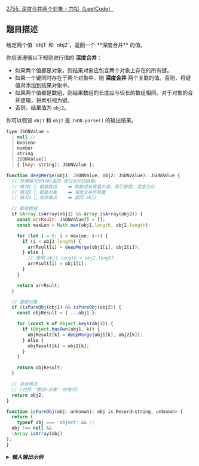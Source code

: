 [2755. 深度合并两个对象 - 力扣（LeetCode）](https://leetcode.cn/problems/deep-merge-of-two-objects/description/)



<h2 id="R0loQ">题目描述</h2>
给定两个值 `obj1` 和 `obj2`，返回一个 **深度合并** 的值。

你应该遵循以下规则进行值的 **深度合并**：

+ 如果两个值都是对象，则结果对象应包含两个对象上存在的所有键。
+ 如果一个键同时存在于两个对象中，则 **深度合并** 两个关联的值。否则，将键值对添加到结果对象中。
+ 如果两个值都是数组，则结果数组的长度应与较长的数组相同。对于对象的合并逻辑，将索引视为键。
+ 否则，结果值为 `obj2`。

你可以假设 `obj1` 和 `obj2` 是 `JSON.parse()` 的输出结果。



```javascript
type JSONValue =
  | null //
  | boolean
  | number
  | string
  | JSONValue[]
  | { [key: string]: JSONValue };

function deepMerge(obj1: JSONValue, obj2: JSONValue): JSONValue {
  // 处理情况分3种(返回 递归合并的结果)
  // 情况1 🚩 都是数组    ➡️ 取数组长度最大值，索引即键，深度合并
  // 情况2 🚩 都是对象    ➡️ 深度合并所有键
  // 情况3 🚩 其余情况    ➡️ 返回 obj2

  // 都是数组
  if (Array.isArray(obj1) && Array.isArray(obj2)) {
    const arrRsult: JSONValue[] = [];
    const maxLen = Math.max(obj1.length, obj2.length);

    for (let i = 0; i < maxLen; i++) {
      if (i < obj2.length) {
        arrRsult[i] = deepMerge(obj1[i], obj2[i]);
      } else {
        // 表明 obj1.length > obj2.length
        arrRsult[i] = obj1[i];
      }
    }

    return arrRsult;
  }

  // 都是对象
  if (isPureObj(obj1) && isPureObj(obj2)) {
    const objResult = { ...obj1 };

    for (const k of Object.keys(obj2)) {
      if (Object.hasOwn(obj1, k)) {
        objResult[k] = deepMerge(obj1[k], obj2[k]);
      } else {
        objResult[k] = obj2[k];
      }
    }

    return objResult;
  }

  // 其余情况
  // (包括 "数组+对象" 的情况)
  return obj2;
}

function isPureObj(obj: unknown): obj is Record<string, unknown> {
  return (
    typeof obj === 'object' && //
  obj !== null &&
  !Array.isArray(obj)
);
}

```



<details class="lake-collapse"><summary id="uadd10fc9"><strong><em><span class="ne-text">输入输出示例</span></em></strong></summary><p id="ud86df498" class="ne-p"><span class="ne-text">示例 1：</span></p><pre data-language="plain" id="u1euH" class="ne-codeblock language-plain"><code>输入：obj1 = {&quot;a&quot;: 1, &quot;c&quot;: 3}, obj2 = {&quot;a&quot;: 2, &quot;b&quot;: 2}
输出：{&quot;a&quot;: 2, &quot;c&quot;: 3, &quot;b&quot;: 2}
解释：obj1[&quot;a&quot;] 的值变为 2，因为如果两个对象具有相同的键且它们的值不是数组或对象，则将 obj1 的值更改为 obj2 的值。键 &quot;b&quot; 和其值被添加到 obj1 中，因为它在 obj1 中不存在。 </code></pre><p id="u03e7512c" class="ne-p"><span class="ne-text">示例 2：</span></p><pre data-language="plain" id="V5VEX" class="ne-codeblock language-plain"><code>输入：obj1 = [{}, 2, 3], obj2 = [[], 5]
输出：[[], 5, 3]
解释：result[0] = obj2[0]，因为 obj1[0] 和 obj2[0] 类型不同。result[2] = obj1[2]，因为 obj2[2] 不存在。</code></pre><p id="udd5e855b" class="ne-p"><span class="ne-text">示例 3：</span></p><pre data-language="plain" id="l3v7z" class="ne-codeblock language-plain"><code>输入：
obj1 = {&quot;a&quot;: 1, &quot;b&quot;: {&quot;c&quot;: [1 , [2, 7], 5], &quot;d&quot;: 2}}, 
obj2 = {&quot;a&quot;: 1, &quot;b&quot;: {&quot;c&quot;: [6, [6], [9]], &quot;e&quot;: 3}}
输出：{&quot;a&quot;: 1, &quot;b&quot;: {&quot;c&quot;: [6, [6, 7], [9]], &quot;d&quot;: 2, &quot;e&quot;: 3}}
解释：
数组 obj1[&quot;b&quot;][&quot;c&quot;] 和 obj2[&quot;b&quot;][&quot;c&quot;] 已合并，如果 obj2 的值不是数组或对象，则深度覆盖 obj1 的值。 obj2[&quot;b&quot;][&quot;c&quot;] 有键 &quot;e&quot;，而 obj1 中没有，所以将其添加到 obj1 中。</code></pre><p id="ua53ca0e1" class="ne-p"><span class="ne-text">示例 4：</span></p><pre data-language="plain" id="Llil1" class="ne-codeblock language-plain"><code>输入：obj1 = true, obj2 = null
输出：null</code></pre></details>
